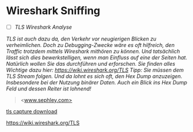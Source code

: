 # Wireshark Sniffing

- [ ] *TLS Wireshark Analyse*

*TLS ist auch dazu da, den Verkehr vor neugierigen Blicken zu verheimlichen. Doch zu Debugging-Zwecke wäre es oft hilfreich, den Traffic trotzdem mittels Wireshark mithören zu können. Und tatsächlich lässt sich dies bewerkstelligen, wenn man Einfluss auf eine der Seiten hat. Natürlich wollen Sie das durchführen und erforschen. Sie finden alles Wichtige dazu hier: https://wiki.wireshark.org/TLS Tipp: Sie müssen dem TLS Stream folgen. Und da lohnt es sich oft, den Hex Dump anzuzeigen. Insbesondere bei der Nutzung binärer Daten. Auch ein Blick ins Hex Dump Feld und dessen Reiter ist lohnend!*

><www.sephley.com>

[tls capture download](../tls.pcapng)

<https://wiki.wireshark.org/TLS>